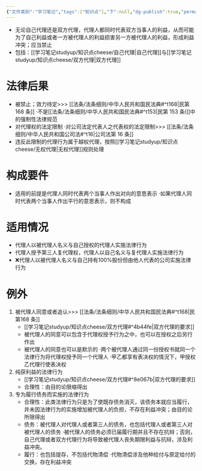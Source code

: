 ```yaml
---
{"文件类别":"学习笔记","tags":["知识点"],"下":null,"dg-publish":true,"permalink":"/学习笔记studyup/知识点cheese/自我行为/","dgPassFrontmatter":true,"created":"2024-08-20T16:53:10.023+08:00","updated":"2024-09-30T11:30:30.913+08:00"}
---
```


- 无论自己代理还是双方代理，代理人都同时代表双方当事人的利益，从而可能为了自己利益或者一方被代理人的利益损害另一方被代理人的利益，形成利益冲突；应当禁止
- 包括：[[学习笔记studyup/知识点cheese/自己代理\|自己代理]]与[[学习笔记studyup/知识点cheese/双方代理\|双方代理]]
# 法律后果 
- 被禁止；效力待定>>> [[法条/法条细则/中华人民共和国民法典#^t168\|民第 168 条]]
·不是[[法条/法条细则/中华人民共和国民法典#^t153\|民第 153 条Ⅰ]]中的强制性法律规范
- 对代理权的法定限制
·对公司法定代表人之代表权的法定限制>>> [[法条/法条细则/中华人民共和国公司法#^t16\|公司法第 16 条]]
- 违反此限制的代理行为属于越权代理，按照[[学习笔记studyup/知识点cheese/无权代理\|无权代理]]规则处理
# 构成要件
- 适用的前提是代理人同时代表两个当事人作出对向的意思表示
·如果代理人同时代表两个当事人作出平行的意思表示，则不构成
# 适用情况
- 代理人以被代理人名义与自己授权的代理人实施法律⾏为
- 代理人授予第三人复代理权，代理人以自己名义与复代理人实施法律行为
- ❌代理人以被代理人名义与自己持有100%股份但由他人代表的公司实施法律行为
# 例外
1. 被代理人同意或者追认>>> [[法条/法条细则/中华人民共和国民法典#^t168\|民第168 条]]
	- [[学习笔记studyup/知识点cheese/双方代理#^4b44fe\|双方代理的要求]]
	- 被代理人的同意可以包含于代理权授予行为之中，也可以在授权之后另行作出
	- 被代理人的同意也可以是默示的
	·两个被代理人通过同一份授权书就同一个法律行为将代理权授予同一个代理人
	·甲乙都享有表决权的情況下，甲授权乙代理行使表决权
2. 纯获利益的法律行为
	- [[学习笔记studyup/知识点cheese/双方代理#^8e067b\|双方代理的要求]] 
	- 合理性：由目的论限缩得出
3. 专为履行债务而实施的法律行为
	- 合理性：此类法律行为只是为了使既存债务消灭，该债务本就应当履行，并未因法律行为的实施增加被代理人的负担，不存在利益冲突；由目的论所限得出
	- 债务：被代理人对代理人或者第三人的债务，也包括代理人或者第三人对被代理人的债务
	·被代理人的债务必须已届履行期并且不存在抗辩；否则，自己代理或者双方代理行为将导致被代理人丧失期限利益与抗辩，涉及利益冲突。
	- 履行：也包括提存，不包括代物清偿
	·代物清偿涉及他种给付与原定给付的交换，存在利益冲突
